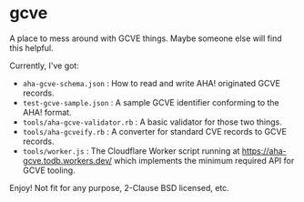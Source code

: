 # gcve

A place to mess around with GCVE things. Maybe someone else will find this helpful.

Currently, I've got:

  - `aha-gcve-schema.json` : How to read and write AHA! originated GCVE records.
  - `test-gcve-sample.json` : A sample GCVE identifier conforming to the AHA! format.
  - `tools/aha-gcve-validator.rb` : A basic validator for those two things.
  - `tools/aha-gcveify.rb` : A converter for standard CVE records to GCVE records.
  - `tools/worker.js` : The Cloudflare Worker script running at https://aha-gcve.todb.workers.dev/ which implements the minimum required API for GCVE tooling.

Enjoy! Not fit for any purpose, 2-Clause BSD licensed, etc.
